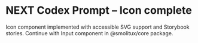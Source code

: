 # NEXT Codex Prompt – Icon complete

Icon component implemented with accessible SVG support and Storybook stories. Continue with Input component in @smolitux/core package.